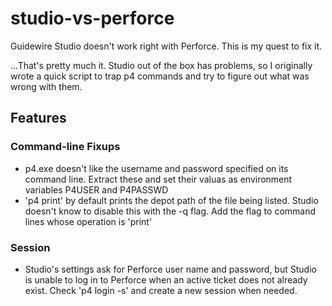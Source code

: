 # studio-vs-perforce

Guidewire Studio doesn't work right with Perforce. This is my quest to fix it.

...That's pretty much it. Studio out of the box has problems, so I originally wrote a quick script to trap p4 commands and try to figure out what was wrong with them.

## Features
### Command-line Fixups
- p4.exe doesn't like the username and password specified on its command line. Extract these and set their valuas as environment variables P4USER and P4PASSWD
- 'p4 print' by default prints the depot path of the file being listed. Studio doesn't know to disable this with the -q flag. Add the flag to command lines whose operation is 'print'

### Session
- Studio's settings ask for Perforce user name and password, but Studio is unable to log in to Perforce when an active ticket does not already exist. Check 'p4 login -s' and create a new session when needed.
